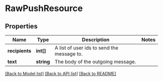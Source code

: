 # RawPushResource

## Properties
Name | Type | Description | Notes
------------ | ------------- | ------------- | -------------
**recipients** | **int[]** | A list of user ids to send the message to. | 
**text** | **string** | The body of the outgoing message. | 

[[Back to Model list]](../README.md#documentation-for-models) [[Back to API list]](../README.md#documentation-for-api-endpoints) [[Back to README]](../README.md)


